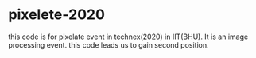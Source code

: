 # pixelete-2020
this code is for pixelate event in technex(2020) in IIT(BHU). It is an image processing event. this code leads us to gain second position.
